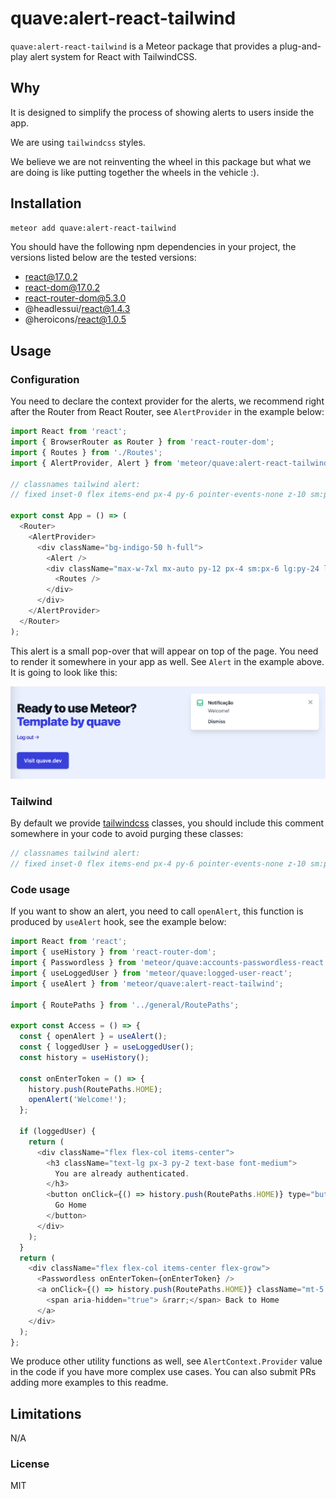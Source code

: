 # quave:alert-react-tailwind

`quave:alert-react-tailwind` is a Meteor package that provides a plug-and-play alert system for React with TailwindCSS.

## Why

It is designed to simplify the process of showing alerts to users inside the app.

We are using `tailwindcss` styles.

We believe we are not reinventing the wheel in this package but what we are doing is like putting together the wheels in the vehicle :).

## Installation

```sh
meteor add quave:alert-react-tailwind
```

You should have the following npm dependencies in your project, the versions listed below are the tested versions:

- react@17.0.2
- react-dom@17.0.2
- react-router-dom@5.3.0
- @headlessui/react@1.4.3
- @heroicons/react@1.0.5

## Usage

### Configuration

You need to declare the context provider for the alerts, we recommend right after the Router from React Router, see `AlertProvider` in the example below:

```js
import React from 'react';
import { BrowserRouter as Router } from 'react-router-dom';
import { Routes } from './Routes';
import { AlertProvider, Alert } from 'meteor/quave:alert-react-tailwind';

// classnames tailwind alert:
// fixed inset-0 flex items-end px-4 py-6 pointer-events-none z-10 sm:p-6 sm:items-start w-full flex-col items-center space-y-4 sm:items-end transform ease-out duration-300 transition translate-y-2 opacity-0 sm:translate-y-0 sm:translate-x-2 translate-y-0 opacity-100 sm:translate-x-0 ease-in duration-100 max-w-sm bg-white shadow-lg rounded-lg pointer-events-auto ring-1 ring-black ring-opacity-5 overflow-hidden p-4 items-start flex-shrink-0 h-6 w-6 text-gray-400 text-red-500 text-green-500 ml-3 w-0 flex-1 pt-0.5 text-sm font-medium text-gray-900 mt-1 text-gray-500 mt-3 space-x-7 rounded-md text-indigo-600 hover:text-indigo-500 focus:outline-none focus:ring-2 focus:ring-offset-2 focus:ring-indigo-500 text-gray-700 hover:text-gray-500 ml-4 inline-flex sr-only h-5 w-5

export const App = () => (
  <Router>
    <AlertProvider>
      <div className="bg-indigo-50 h-full">
        <Alert />
        <div className="max-w-7xl mx-auto py-12 px-4 sm:px-6 lg:py-24 lg:px-8 lg:flex lg:items-center lg:justify-between">
          <Routes />
        </div>
      </div>
    </AlertProvider>
  </Router>
);
```

This alert is a small pop-over that will appear on top of the page. You need to render it somewhere in your app as well. See `Alert` in the example above. It is going to look like this:

![Notification Sample](notification-sample.png)

### Tailwind

By default we provide [tailwindcss](https://tailwindcss.com/) classes, you should include this comment somewhere in your code to avoid purging these classes:

```js
// classnames tailwind alert:
// fixed inset-0 flex items-end px-4 py-6 pointer-events-none z-10 sm:p-6 sm:items-start w-full flex-col items-center space-y-4 sm:items-end transform ease-out duration-300 transition translate-y-2 opacity-0 sm:translate-y-0 sm:translate-x-2 translate-y-0 opacity-100 sm:translate-x-0 ease-in duration-100 max-w-sm bg-white shadow-lg rounded-lg pointer-events-auto ring-1 ring-black ring-opacity-5 overflow-hidden p-4 items-start flex-shrink-0 h-6 w-6 text-gray-400 text-red-500 text-green-500 ml-3 w-0 flex-1 pt-0.5 text-sm font-medium text-gray-900 mt-1 text-gray-500 mt-3 space-x-7 rounded-md text-indigo-600 hover:text-indigo-500 focus:outline-none focus:ring-2 focus:ring-offset-2 focus:ring-indigo-500 text-gray-700 hover:text-gray-500 ml-4 inline-flex sr-only h-5 w-5
```


### Code usage

If you want to show an alert, you need to call `openAlert`, this function is produced by `useAlert` hook, see the example below:

```javascript
import React from 'react';
import { useHistory } from 'react-router-dom';
import { Passwordless } from 'meteor/quave:accounts-passwordless-react';
import { useLoggedUser } from 'meteor/quave:logged-user-react';
import { useAlert } from 'meteor/quave:alert-react-tailwind';

import { RoutePaths } from '../general/RoutePaths';

export const Access = () => {
  const { openAlert } = useAlert();
  const { loggedUser } = useLoggedUser();
  const history = useHistory();

  const onEnterToken = () => {
    history.push(RoutePaths.HOME);
    openAlert('Welcome!');
  };

  if (loggedUser) {
    return (
      <div className="flex flex-col items-center">
        <h3 className="text-lg px-3 py-2 text-base font-medium">
          You are already authenticated.
        </h3>
        <button onClick={() => history.push(RoutePaths.HOME)} type="button">
          Go Home
        </button>
      </div>
    );
  }
  return (
    <div className="flex flex-col items-center flex-grow">
      <Passwordless onEnterToken={onEnterToken} />
      <a onClick={() => history.push(RoutePaths.HOME)} className="mt-5 text-base font-medium text-indigo-700 hover:text-indigo-600 cursor-pointer">
        <span aria-hidden="true"> &rarr;</span> Back to Home
      </a>
    </div>
  );
};
```

We produce other utility functions as well, see `AlertContext.Provider` value in the code if you have more complex use cases. You can also submit PRs adding more examples to this readme.

## Limitations

N/A

### License

MIT

